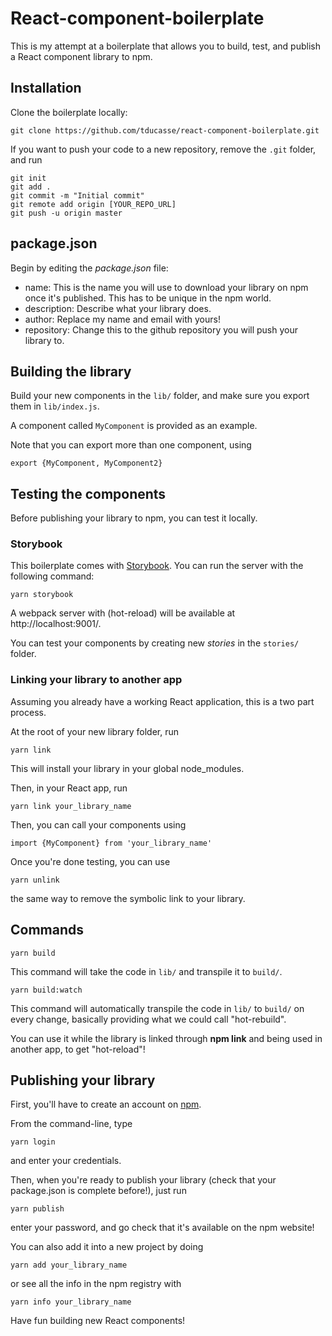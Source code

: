 # React-component-boilerplate

This is my attempt at a boilerplate that allows you to build, test, and publish a React component library to npm.

## Installation

Clone the boilerplate locally:

```
git clone https://github.com/tducasse/react-component-boilerplate.git
```

If you want to push your code to a new repository, remove the `.git` folder, and run

```
git init
git add .
git commit -m "Initial commit"
git remote add origin [YOUR_REPO_URL]
git push -u origin master
```

## package.json

Begin by editing the _package.json_ file:

* name: This is the name you will use to download your library on npm once it's published. This has to be unique in the npm world.
* description: Describe what your library does.
* author: Replace my name and email with yours!
* repository: Change this to the github repository you will push your library to.

## Building the library

Build your new components in the `lib/` folder, and make sure you export them in `lib/index.js`.

A component called `MyComponent` is provided as an example.

Note that you can export more than one component, using

```
export {MyComponent, MyComponent2}
```

## Testing the components

Before publishing your library to npm, you can test it locally.

### Storybook

This boilerplate comes with [Storybook](https://storybook.js.org/basics/introduction/). You can run the server with the following command:

```
yarn storybook
```

A webpack server with (hot-reload) will be available at http://localhost:9001/.

You can test your components by creating new _stories_ in the `stories/` folder.

### Linking your library to another app

Assuming you already have a working React application, this is a two part process.

At the root of your new library folder, run

```
yarn link
```

This will install your library in your global node_modules.

Then, in your React app, run

```
yarn link your_library_name
```

Then, you can call your components using

```
import {MyComponent} from 'your_library_name'
```

Once you're done testing, you can use

```
yarn unlink
```

the same way to remove the symbolic link to your library.


## Commands

```
yarn build
```

This command will take the code in `lib/` and transpile it to `build/`.

```
yarn build:watch
```

This command will automatically transpile the code in `lib/` to `build/` on every change, basically providing what we could call "hot-rebuild".

You can use it while the library is linked through **npm link** and being used in another app, to get "hot-reload"!


## Publishing your library

First, you'll have to create an account on [npm](https://www.npmjs.com/).

From the command-line, type

```
yarn login
```

and enter your credentials.

Then, when you're ready to publish your library (check that your package.json is complete before!), just run

```
yarn publish
```

enter your password, and go check that it's available on the npm website!

You can also add it into a new project by doing

```
yarn add your_library_name
```

or see all the info in the npm registry with

```
yarn info your_library_name
```

Have fun building new React components!
